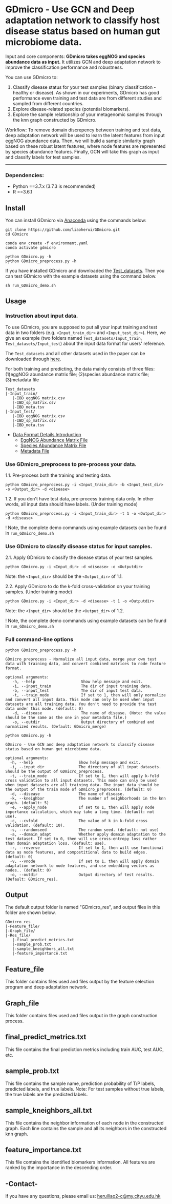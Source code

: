 #  GDmicro - Use GCN and Deep adaptation network to classify host disease status based on human gut microbiome data.

Input and core components:  __GDmicro takes eggNOG and species abundance data as input.__ It utilizes GCN and deep adaptation network to improve the classification performance and robustness.

You can use GDmicro to:
 1. Classify disease status for your test samples (binary classification - healthy or disease). As shown in our experiments, GDmicro has good performance even training and test data are from different studies and sampled from different countries.
 2. Explore disease-related species (potential biomarkers).
 3. Explore the sample relationship of your metagenomic samples through the knn graph constructed by GDmicro.

Workflow: To remove domain discrepency between training and test data, deep adaptation network will be used to learn the latent features from input eggNOG abundance data. Then, we will build a sample similarity graph based on these robust latent features, where node features are represented by species abundance features.  Finally, GCN will take this graph as input and classify labels for test samples. <!---The overview of GDmicro is show below.-->


<!---
<img src="https://github.com/liaoherui/GDmicro/blob/main/Images/GDmicro_github.png" width = "800" height = "450" >  
-->
---------------------------------------------------------------------------

### Dependencies:
* Python ==3.7.x (3.7.3 is recommended)
* R ==3.6.1


## Install
Yon can install GDmicro via [Anaconda](https://anaconda.org/) using the commands below:<BR/>

`git clone https://github.com/liaoherui/GDmicro.git`<BR/>
`cd GDmicro`<BR/>

`conda env create -f environment.yaml`<BR/>
`conda activate gdmicro`<BR/>

`python GDmicro.py -h`<BR/>
`python GDmicro_preprocess.py -h`<BR/>

If you have installed GDmicro and downloaded the [Test_datasets](https://drive.google.com/drive/u/0/folders/1Ud-cXOMBc67h1NEYtPXmkbQf8B7cQgSC). Then you can test GDmicro with the example datasets using the command below.

`sh run_GDmicro_demo.sh`<BR/>

## Usage
### Instruction about input data.<BR/>
To use GDmicro, you are supposed to put all your input training and test data in two folders (e.g. `<Input_train_dir>` and `<Input_test_dir>`). Here, we give an example (two folders named  `Test_datasets/Input_train`, `Test_datasets/Input_test`) about the input data format for users' reference.

The `Test_datasets` and all other datasets used in the paper can be downloaded through [here](https://drive.google.com/drive/u/0/folders/1Ud-cXOMBc67h1NEYtPXmkbQf8B7cQgSC).

 For both training and predicting, the data mainly consists of three files: (1)eggNOG abundance matrix file; (2)species abundance matrix file; (3)metadata file
 ```
 Test_datasets
|-Input_train/
    |-IBD_eggNOG_matrix.csv
    |-IBD_sp_matrix.csv
    |-IBD_meta.tsv
|-Input_test/
    |-IBD_eggNOG_matrix.csv
    |-IBD_sp_matrix.csv
    |-IBD_meta.tsv
 ```
 
- [Data Format Details Introduction](data_format.md)
  - [EggNOG Abundance Matrix File](data_format.md#eggNOG_File)
  - [Species Abundance Matrix File](data_format.md#sp_File)
  - [Metadata File](data_format.md#metadata_File)
 



### Use GDmicro_preprocess to pre-process your data.<BR/>
   1.1. Pre-process both the training and testing data.<BR/>
   
  `python GDmicro_preprocess.py -i <Input_train_dir> -b <Input_test_dir> -o <Output_dir> -d <disease>`<BR/>
  
   1.2. If you don't have test data, pre-process training data only. In other words, all input data should have labels. (Under training mode)<BR/>
   
  `python GDmicro_preprocess.py -i <Input_train_dir> -t 1 -o <Output_dir> -d <disease>`<BR/>
  
   ! Note, the complete demo commands using example datasets can be found in `run_GDmicro_demo.sh`
  
### Use GDmicro to classify disease status for input samples.<BR/>
   2.1. Apply GDmicro to classify the disease status of your test samples.<BR/>
   
   `python GDmicro.py -i <Input_dir> -d <disease> -o <Outputdir>`<BR/>
   
   Note: the `<Input_dir>` should be the `<Output_dir>` of 1.1.<BR/>
    
   2.2. Apply GDmicro to do the k-fold cross-validation on your training samples. (Under training mode)<BR/> 

   `python GDmicro.py -i <Input_dir> -d <disease> -t 1 -o <Outputdir>`<BR/>
   
   Note: the `<Input_dir>` should be the `<Output_dir>` of 1.2.<BR/> 
   
   ! Note, the complete demo commands using example datasets can be found in `run_GDmicro_demo.sh`
 
   

### Full command-line options

 `python GDmicro_preprocess.py -h`<BR/>
 ```
 GDmicro_preprocess - Normalize all input data, merge your own test data with training data, and convert combined matrices to node feature format.
 
 optional arguments:
    -h, --help                    Show help message and exit.
    -i, --input_train             The dir of input training data.
    -b, --input_test              The dir of input test data.
    -t, --train_mode              If set to 1, then will only normalize and convert all input data. This mode can only be used when input datasets are all training data. You don't need to provide the test data under this mode. (default: 0)
    -d, --disease                 The name of disease. (Note: the value should be the same as the one in your metadata file.)
    -o, --outdir                  Output directory of combined and normalized results. (Default: GDmicro_merge) 
 ```
 
  `python GDmicro.py -h`<BR/>
  ```
  GDmicro - Use GCN and deep adaptation network to classify disease status based on human gut microbiome data.
  
  optional arguments:
    -h, --help                    Show help message and exit.
    -i, --input_dir               The directory of all input datasets. Should be the output of GDmicro_preprocess.
    -t, --train_mode              If set to 1, then will apply k-fold cross validation to all input datasets. This mode can only be used when input datasets are all training data. The input data should be the output of the train mode of GDmicro_preprocess. (default: 0)
    -d, --disease                 The name of disease.
    -k, --kneighbor               The number of neighborhoods in the knn graph. (default: 5)
    -e, --apply_node              If set to 1, then will apply node importance calculation, which may take a long time. (default: not use).
    -c, --cvfold                  The value of k in k-fold cross validation. (default: 10).
    -s, --randomseed              The random seed. (default: not use)
    -a, --domain_adapt            Whether apply domain adaptation to the test dataset. If set to 0, then will use cross-entropy loss rather than domain adaptation loss. (default: use).
    -r, --reverse                 If set to 1, then will use functional data as node features, and compostitional data to build edges. (default: 0)
    -v, --vnode                   If set to 1, then will apply domain adaptation network to node features, and use embedding vectors as nodes.. (default: 0)
    -o, --outdir                  Output directory of test results. (Default: GDmicro_res).
  ```
  
  ## Output
The default output folder is named "GDmicro_res", and output files in this folder are shown below.

 ```
GDmicro_res
|-Feature_file/
|-Graph_file/
|-Res_file/
    |-final_predict_metrics.txt
    |-sample_prob.txt
    |-sample_kneighbors_all.txt
    |-feature_importance.txt
```
Feature_file
------------
This folder contains files used and files output by the feature selection program and deep adaptation network.

Graph_file
-------------------------
This folder contains files used and files output in the graph construction process.

final_predict_metrics.txt
-------------------------
This file contains the final prediction metrics including train AUC, test AUC, etc.

sample_prob.txt
---------------
This file contains the sample name, prediction probability of T/P labels, predicted labels, and true labels. Note: For test samples without true labels, the true labels are the predicted labels.

sample_kneighbors_all.txt
-------------------------
This file contains the neighbor information of each node in the constructed graph. Each line contains the sample and all its neighbors in the constructed knn graph.

feature_importance.txt
----------------------
This file contains the identified biomarkers information. All features are ranked by the importance in the descending order.

  ## -Contact-
  
 If you have any questions, please email us: heruiliao2-c@my.cityu.edu.hk


